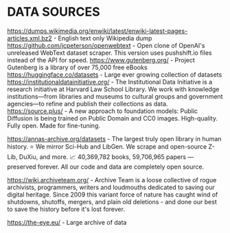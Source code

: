 # DATA SOURCES


https://dumps.wikimedia.org/enwiki/latest/enwiki-latest-pages-articles.xml.bz2 - English text only Wikipedia dump
https://github.com/jcpeterson/openwebtext - Open clone of OpenAI's unreleased WebText dataset scraper. This version uses pushshift.io files instead of the API for speed. 
https://www.gutenberg.org/ - Project Gutenberg is a library of over 75,000 free eBooks
https://huggingface.co/datasets - Large ever growing collection of datasets
https://institutionaldatainitiative.org/ - The Institutional Data Initiative is a research initiative at Harvard Law School Library. We work with knowledge institutions—from libraries and museums to cultural groups and government agencies—to refine and publish their collections as data.
https://source.plus/ - A new approach to foundation models: Public Diffusion is being trained on Public Domain and CC0 images. High-quality. Fully open. Made for fine-tuning. 

https://annas-archive.org/datasets - The largest truly open library in human history. ⭐️ We mirror Sci-Hub and LibGen. We scrape and open-source Z-Lib, DuXiu, and more. 📈 40,369,782 books, 59,706,965 papers — preserved forever. All our code and data are completely open source.

https://wiki.archiveteam.org/  - Archive Team is a loose collective of rogue archivists, programmers, writers and loudmouths dedicated to saving our digital heritage. Since 2009 this variant force of nature has caught wind of shutdowns, shutoffs, mergers, and plain old deletions - and done our best to save the history before it's lost forever.

https://the-eye.eu/ - Large archive of data

